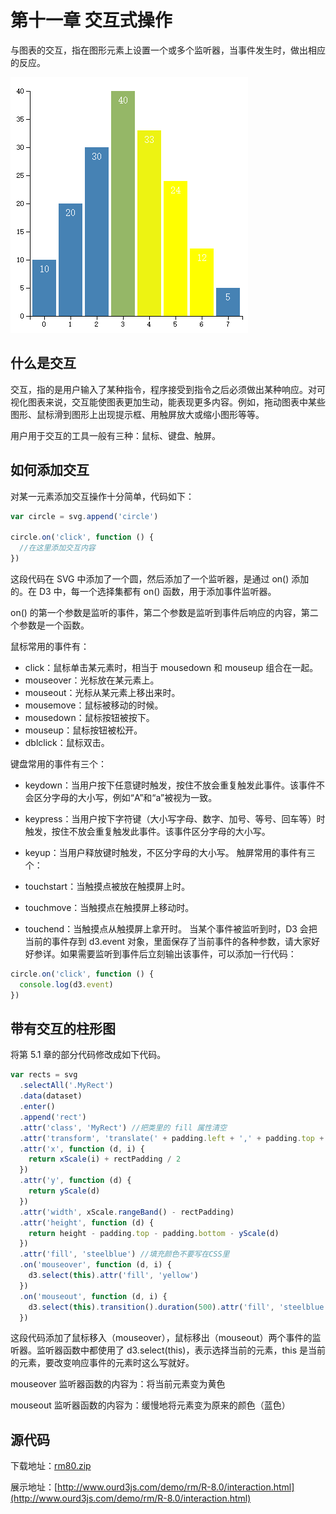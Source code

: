 # 第十一章 交互式操作

与图表的交互，指在图形元素上设置一个或多个监听器，当事件发生时，做出相应的反应。

![交互](./images/interactive-1.png)

## 什么是交互

交互，指的是用户输入了某种指令，程序接受到指令之后必须做出某种响应。对可视化图表来说，交互能使图表更加生动，能表现更多内容。例如，拖动图表中某些图形、鼠标滑到图形上出现提示框、用触屏放大或缩小图形等等。

用户用于交互的工具一般有三种：鼠标、键盘、触屏。

## 如何添加交互

对某一元素添加交互操作十分简单，代码如下：

```javascript
var circle = svg.append('circle')

circle.on('click', function () {
  //在这里添加交互内容
})
```

这段代码在 SVG 中添加了一个圆，然后添加了一个监听器，是通过 on() 添加的。在 D3 中，每一个选择集都有 on() 函数，用于添加事件监听器。

on() 的第一个参数是监听的事件，第二个参数是监听到事件后响应的内容，第二个参数是一个函数。

鼠标常用的事件有：

- click：鼠标单击某元素时，相当于 mousedown 和 mouseup 组合在一起。
- mouseover：光标放在某元素上。
- mouseout：光标从某元素上移出来时。
- mousemove：鼠标被移动的时候。
- mousedown：鼠标按钮被按下。
- mouseup：鼠标按钮被松开。
- dblclick：鼠标双击。

键盘常用的事件有三个：

- keydown：当用户按下任意键时触发，按住不放会重复触发此事件。该事件不会区分字母的大小写，例如“A”和“a”被视为一致。
- keypress：当用户按下字符键（大小写字母、数字、加号、等号、回车等）时触发，按住不放会重复触发此事件。该事件区分字母的大小写。
- keyup：当用户释放键时触发，不区分字母的大小写。
  触屏常用的事件有三个：

- touchstart：当触摸点被放在触摸屏上时。
- touchmove：当触摸点在触摸屏上移动时。
- touchend：当触摸点从触摸屏上拿开时。
  当某个事件被监听到时，D3 会把当前的事件存到 d3.event 对象，里面保存了当前事件的各种参数，请大家好好参详。如果需要监听到事件后立刻输出该事件，可以添加一行代码：

```javascript
circle.on('click', function () {
  console.log(d3.event)
})
```

## 带有交互的柱形图

将第 5.1 章的部分代码修改成如下代码。

```javascript
var rects = svg
  .selectAll('.MyRect')
  .data(dataset)
  .enter()
  .append('rect')
  .attr('class', 'MyRect') //把类里的 fill 属性清空
  .attr('transform', 'translate(' + padding.left + ',' + padding.top + ')')
  .attr('x', function (d, i) {
    return xScale(i) + rectPadding / 2
  })
  .attr('y', function (d) {
    return yScale(d)
  })
  .attr('width', xScale.rangeBand() - rectPadding)
  .attr('height', function (d) {
    return height - padding.top - padding.bottom - yScale(d)
  })
  .attr('fill', 'steelblue') //填充颜色不要写在CSS里
  .on('mouseover', function (d, i) {
    d3.select(this).attr('fill', 'yellow')
  })
  .on('mouseout', function (d, i) {
    d3.select(this).transition().duration(500).attr('fill', 'steelblue')
  })
```

这段代码添加了鼠标移入（mouseover），鼠标移出（mouseout）两个事件的监听器。监听器函数中都使用了 d3.select(this)，表示选择当前的元素，this 是当前的元素，要改变响应事件的元素时这么写就好。

mouseover 监听器函数的内容为：将当前元素变为黄色

mouseout 监听器函数的内容为：缓慢地将元素变为原来的颜色（蓝色）

## 源代码

下载地址：[rm80.zip](http://www.ourd3js.com/src/rm/rm80.zip)

展示地址：[http://www.ourd3js.com/demo/rm/R-8.0/interaction.html](http://www.ourd3js.com/demo/rm/R-8.0/interaction.html)
